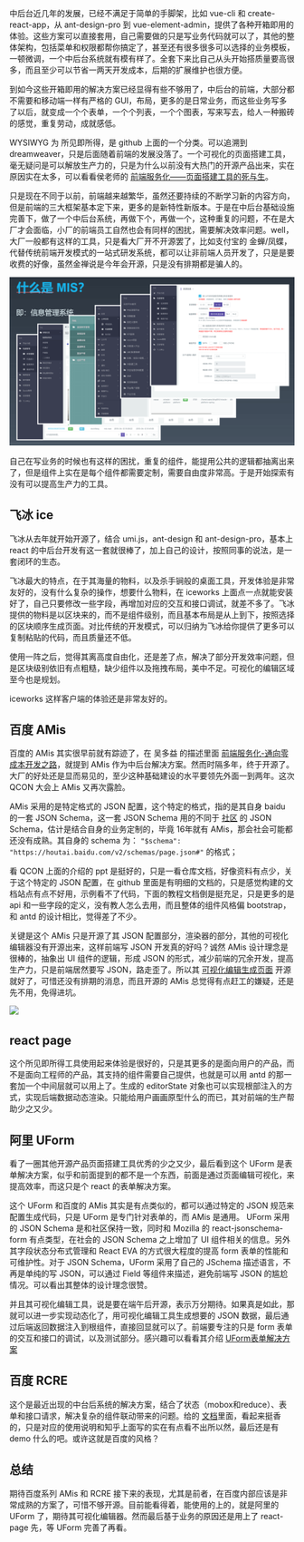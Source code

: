 中后台近几年的发展，已经不满足于简单的手脚架，比如 vue-cli 和 create-react-app，从 ant-design-pro 到 vue-element-admin，提供了各种开箱即用的体验。这些方案可以直接套用，自己需要做的只是写业务代码就可以了，其他的整体架构，包括菜单和权限都帮你搞定了，甚至还有很多很多可以选择的业务模板，一顿微调，一个中后台系统就有模有样了。全套下来比自己从头开始搭质量要高很多，而且至少可以节省一两天开发成本，后期的扩展维护也很方便。

到如今这些开箱即用的解决方案已经显得有些不够用了，中后台的前端，大部分都不需要和移动端一样有严格的 GUI，布局，更多的是日常业务，而这些业务写多了以后，就变成一个个表单，一个个列表，一个个图表，写来写去，给人一种搬砖的感觉，重复劳动，成就感低。

WYSIWYG 为 所见即所得，是 github 上面的一个分类。可以追溯到 dreamweaver，只是后面随着前端的发展没落了。一个可视化的页面搭建工具，毫无疑问是可以解放生产力的，只是为什么以前没有大热门的开源产品出来，实在原因实在太多，可以看看侯老师的 [前端服务化——页面搭建工具的死与生](https://www.cnblogs.com/sskyy/p/6496287.html)。

只是现在不同于以前，前端越来越繁华，虽然还要持续的不断学习新的内容方向，但是前端的三大框架基本定下来，更多的是新特性新版本。于是在中后台基础设施完善下，做了一个中后台系统，再做下个，再做一个，这种重复的问题，不在是大厂才会面临，小厂的前端员工自然也会有同样的困扰，需要解决效率问题。well，大厂一般都有这样的工具，只是看大厂开不开源罢了，比如支付宝的 金蝉/凤蝶，代替传统前端开发模式的一站式研发系统，都可以让非前端人员开发了，只是是要收费的好像，虽然金禅说是今年会开源，只是没有排期都是骗人的。

![](https://github.com/funfish/blog/raw/master/images/misMulti.PNG)

自己在写业务的时候也有这样的困扰，重复的组件，能提用公共的逻辑都抽离出来了，但是组件上实在是每个组件都需要定制，需要自由度非常高。于是开始探索有没有可以提高生产力的工具。

## 飞冰 ice
飞冰从去年就开始开源了，结合 umi.js，ant-design 和 ant-design-pro，基本上 react 的中后台开发有这一套就很棒了，加上自己的设计，按照同事的说法，是一套闭环的生态。

飞冰最大的特点，在于其海量的物料，以及杀手锏般的桌面工具，开发体验是非常友好的，没有什么复杂的操作，想要什么物料，在 iceworks 上面点一点就能安装好了，自己只要修改一些字段，再增加对应的交互和接口调试，就差不多了。飞冰提供的物料是以区块来的，而不是组件级别，而且基本布局是从上到下，按照选择的区块顺序生成页面。对比传统的开发模式，可以归纳为飞冰给你提供了更多可以复制粘贴的代码，而且质量还不低。

使用一阵之后，觉得其离高度自由化，还是差了点，解决了部分开发效率问题，但是区块级别依旧有点粗糙，缺少组件以及拖拽布局，美中不足。可视化的编辑区域至今也是规划。

iceworks 这样客户端的体验还是非常友好的。

## 百度 AMis
百度的 AMis 其实很早前就有踪迹了，在 吴多益 的描述里面 [前端服务化-通向零成本开发之路](https://os.alipayobjects.com/rmsportal/sJqXvOtwePsVWGNIwlas.pdf)，就提到 AMis 作为中后台解决方案。然而时隔多年，终于开源了。大厂的好处还是显而易见的，至少这种基础建设的水平要领先外面一到两年。这次 QCON 大会上 AMis 又再次露脸。

AMis 采用的是特定格式的 JSON 配置，这个特定的格式，指的是其自身 baidu 的一套 JSON Schema，这一套 JSON Schema 用的不同于 [社区](http://json-schema.org/) 的 JSON Schema，估计是结合自身的业务定制的，毕竟 16年就有 AMis，那会社会可能都还没有成熟。其自身的 schema 为： `"$schema": "https://houtai.baidu.com/v2/schemas/page.json#"` 的格式；

看 QCON 上面的介绍的 ppt 是挺好的，只是一看仓库文档，好像资料有点少，关于这个特定的 JSON 配置，在 github 里面是有明细的文档的，只是感觉构建的文档站点有点不好用，示例看不了代码，下面的教程文档倒是挺充足，只是更多的是 api 和一些字段的定义，没有教人怎么去用，而且整体的组件风格偏 bootstrap，和 antd 的设计相比，觉得差了不少。

关键是这个 AMis 只是开源了其 JSON 配置部分，渲染器的部分，其他的可视化编辑器没有开源出来，这样前端写 JSON 开发真的好吗？诚然 AMis 设计理念是很棒的，抽象出 UI 组件的逻辑，形成 JSON 的形式，减少前端的冗余开发，提高生产力，只是前端居然要写 JSON，路走歪了。所以其 [可视化编辑生成页面](https://github.com/baidu/amis/issues/46) 开源就好了，可惜还没有排期的消息，而且开源的 AMis 总觉得有点赶工的嫌疑，还是先不用，免得进坑。

![](https://github.com/funfish/blog/raw/master/images/AMis20.PNG)

## react page
这个所见即所得工具使用起来体验是很好的，只是其更多的是面向用户的产品，而不是面向工程师的产品，其支持的组件需要自己提供，也就是可以用 antd 的那一套加一个中间层就可以用上了。生成的 editorState 对象也可以实现根部注入的方式，实现后端数据动态渲染。只能给用户画画原型什么的而已，其对前端的生产帮助少之又少。

## 阿里 UForm
看了一圈其他开源产品页面搭建工具优秀的少之又少，最后看到这个 UForm 是表单解决方案，似乎和前面提到的都不是一个东西，前面是通过页面编辑可视化，来提高效率，而这只是个 react 的表单解决方案。

这个 UForm 和百度的 AMis 其实是有点类似的，都可以通过特定的 JSON 规范来配置生成代码，只是 UForm 是专门针对表单的，而 AMis 是通用。 UForm 采用的 JSON Schema 是和社区保持一致，同时和 Mozilla 的 react-jsonschema-form 有点类型，在社会的 JSON Schema 之上增加了 UI 组件相关的信息。另外其字段状态分布式管理和 React EVA 的方式很大程度的提高 form 表单的性能和可维护性。对于 JSON Schema，UForm 采用了自己的 JSchema 描述语言，不再是单纯的写 JSON，可以通过 Field 等组件来描述，避免前端写 JSON 的尴尬情况。可以看出其整体的设计理念很赞。

并且其可视化编辑工具，说是要在端午后开源，表示万分期待。如果真是如此，那就可以进一步实现动态化了，用可视化编辑工具生成想要的 JSON 数据，最后通过后端返回数据注入到根组件，直接回显就可以了。前端要专注的只是 form 表单的交互和接口的调试，以及测试部分。感兴趣可以看看其介绍 [UForm表单解决方案](https://zhuanlan.zhihu.com/p/62927004)

## 百度 RCRE
这个是最近出现的中台后系统的解决方案，结合了状态（mobox和reduce）、表单和接口请求，解决复杂的组件联动带来的问题。给的 [文档](https://andycall.github.io/RCRE/docs/zh-CN/overview)里面，看起来挺香的，只是对应的使用说明和知乎上面写的实在有点看不出所以然，最后还是有 demo 什么的吧。或许这就是百度的风格？


## 总结
期待百度系列 AMis 和 RCRE 接下来的表现，尤其是前者，在百度内部应该是非常成熟的方案了，可惜不够开源。目前能看得着，能使用的上的，就是阿里的 UForm 了，期待其可视化编辑器。然而最后基于业务的原因还是用上了 react-page 先，等 UForm 完善了再看。
